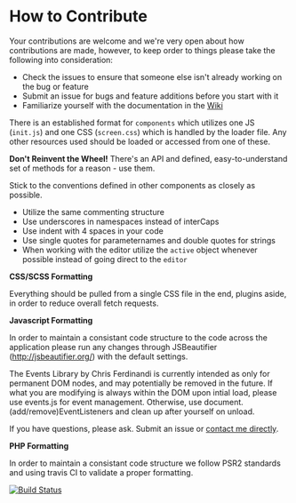 # How to Contribute

Your contributions are welcome and we're very open about how contributions are made, however, to keep order to things please take the following into consideration:

* Check the issues to ensure that someone else isn't already working on the bug or feature
* Submit an issue for bugs and feature additions before you start with it
* Familiarize yourself with the documentation in the [Wiki](https://github.com/HLSiira/Atheos/wiki)

There is an established format for `components` which utilizes one JS (`init.js`) and one CSS (`screen.css`) which is handled by the loader file. Any other resources used should be loaded or accessed from one of these.

**Don't Reinvent the Wheel!** There's an API and defined, easy-to-understand set of methods for a reason - use them.

Stick to the conventions defined in other components as closely as possible. 

* Utilize the same commenting structure
* Use underscores in namespaces instead of interCaps
* Use indent with 4 spaces in your code
* Use single quotes for parameternames and double quotes for strings 
* When working with the editor utilize the `active` object whenever possible instead of going direct to the `editor`

**CSS/SCSS Formatting**

Everything should be pulled from a single CSS file in the end, plugins aside, in order to reduce overall fetch requests.

**Javascript Formatting**

In order to maintain a consistant code structure to the code across the application please run any changes through JSBeautifier (http://jsbeautifier.org/) with the default settings.

The Events Library by Chris Ferdinandi is currently intended as only for permanent DOM nodes, and may potentially be removed in the future. If what you are modifying is always within the DOM upon intial load, please use events.js for event management. Otherwise, use document.(add/remove)EventListeners and clean up after yourself on unload.

If you have questions, please ask. Submit an issue or [contact me directly](mailto:liam@siira.us). 

**PHP Formatting**

In order to maintain a consistant code structure we follow PSR2 standards and using travis CI to validate a proper formatting.

[![Build Status](https://travis-ci.org/Codiad/Codiad.svg?branch=master)](https://travis-ci.org/Codiad/Codiad)
